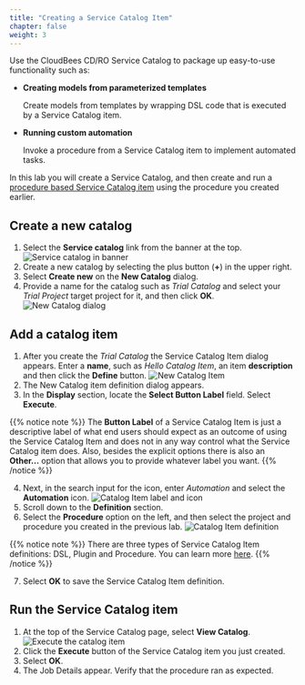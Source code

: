 ```yaml
---
title: "Creating a Service Catalog Item"
chapter: false
weight: 3
--- 
```


Use the CloudBees CD/RO Service Catalog to package up easy-to-use functionality such as:

- **Creating models from parameterized templates**

    Create models from templates by wrapping DSL code that is executed by a Service Catalog item.

- **Running custom automation**

    Invoke a procedure from a Service Catalog item to implement automated tasks.

In this lab you will create a Service Catalog, and then create and run a [procedure based Service Catalog item](https://docs.cloudbees.com/docs/cloudbees-cd/latest/self-service/#_procedure_based_catalog_items) using the procedure you created earlier.

## Create a new catalog

1. Select the **Service catalog** link from the banner at the top. ![Service catalog in banner](te-service-catalog-banner.png?width=50pc) 
2. Create a new catalog by selecting the plus button (**+**) in the upper right.
3. Select **Create new** on the **New Catalog** dialog.
4. Provide a name for the catalog such as *Trial Catalog* and select your *Trial Project* target project for it, and then click **OK**. ![New Catalog dialog](te-service-catalog-new-dialog.png?width=50pc) 

## Add a catalog item

1. After you create the *Trial Catalog* the Service Catalog Item dialog appears. Enter a **name**, such as *Hello Catalog Item*, an item **description** and then click the **Define** button. ![New Catalog Item](te-service-catalog-new-item.png?width=50pc)
2. The New Catalog item definition dialog appears.
3. In the **Display** section, locate the **Select Button Label** field. Select **Execute**.

{{% notice note %}}
The **Button Label** of a Service Catalog Item is just a descriptive label of what end users should expect as an outcome of using the Service Catalog Item and does not in any way control what the Service Catalog item does. Also, besides the explicit options there is also an **Other...** option that allows you to provide whatever label you want.
{{% /notice %}}

4. Next, in the search input for the icon, enter  *Automation* and select the **Automation** icon. ![Catalog Item label and icon](te-service-catalog-item-label-icon.png?width=50pc)
5. Scroll down to the **Definition** section.
6. Select the **Procedure** option on the left, and then select the project and procedure you created in the previous lab. ![Catalog Item definition](service-catalog-item-definition.png?width=50pc)

{{% notice note %}}
There are three types of Service Catalog Item definitions: DSL, Plugin and Procedure. You can learn more [here](https://docs.cloudbees.com/docs/cloudbees-cd/latest/self-service/#_catalog_items).
{{% /notice %}}

7. Select **OK** to save the Service Catalog Item definition.

## Run the Service Catalog item

1. At the top of the Service Catalog page, select **View Catalog**. ![Execute the catalog item](te-view-catalog-execute.png?width=50pc) 
2. Click the **Execute** button of the Service Catalog item you just created.
3. Select **OK**.
4. The Job Details appear. Verify that the procedure ran as expected.
